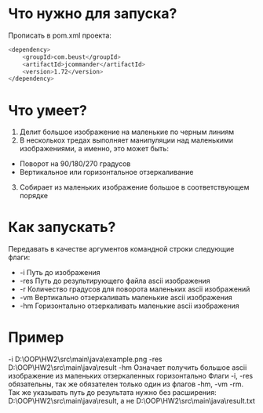 # Что нужно для запуска?
Прописать в pom.xml проекта:
```sh
<dependency>
    <groupId>com.beust</groupId>
    <artifactId>jcommander</artifactId>
    <version>1.72</version>
</dependency>
```
# Что умеет?
1. Делит большое изображение на маленькие по черным линиям
2. В несколькох тредах выполняет манипуляции над маленькими изображениями, а именно, это может быть:
* Поворот на 90/180/270 градусов
* Вертикальное или горизонтальное отзеркаливание
3. Собирает из маленьких изображение большое в соответствующем порядке

# Как запускать?
Передавать в качестве аргументов командной строки следующие флаги:
* -i Путь до изображения
* -res Путь до результирующего файла ascii изображения
* -r Количество градусов для поворота маленьких ascii изображений
* -vm Вертикально отзеркаливать маленькие ascii изображения
* -hm Горизонтально отзеркаливать маленькие ascii изображения

# Пример
-i D:\OOP\HW2\src\main\java\example.png -res D:\OOP\HW2\src\main\java\result -hm
Означает получить большое ascii изображение из маленьких отзеркаленных горизонтально
Флаги -i, -res обязательны, так же обязателен только один из флагов -hm, -vm -rm.
Так же указывать путь до результата нужно без расширения: D:\OOP\HW2\src\main\java\result, а не D:\OOP\HW2\src\main\java\result.txt
